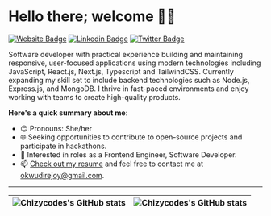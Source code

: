 # Hello there; welcome 👋🏾

[![Website Badge](https://img.shields.io/badge/-joyokwudire-000000?style=for-the-badge&logo=Google-Chrome&logoColor=white&link=https://joy-okwudire.netlify.app/)](https://joy-okwudire.netlify.app/) [![Linkedin Badge](https://img.shields.io/badge/-joyokwudire-blue?style=for-the-badge&logo=Linkedin&logoColor=white&link=https://www.linkedin.com/in/joyokwudire)](https://www.linkedin.com/in/joyokwudire) [![Twitter Badge](https://img.shields.io/badge/-@chizycodes-1ca0f1?style=for-the-badge&logo=twitter&logoColor=white&link=https://twitter.com/chizycodes)](https://twitter.com/chizycodes)

Software developer with practical experience building and maintaining responsive, user-focused applications using modern technologies including JavaScript, React.js, Next.js, Typescript and TailwindCSS. Currently expanding my skill set to include backend technologies such as Node.js, Express.js, and MongoDB. I thrive in fast-paced environments and enjoy working with teams to create high-quality products.

**Here's a quick summary about me**:

- 😊 Pronouns: She/her
- 🌐 Seeking opportunities to contribute to open-source projects and participate in hackathons.
- 💼 Interested in roles as a Frontend Engineer, Software Developer.
- 📫 [Check out my resume](https://drive.google.com/file/d/1HxbVkhfSqL7sNhhqBoq3Bg430hgeb5zZ/view?usp=drive_link) and feel free to contact me at okwudirejoy@gmail.com.

---

| <img align="center" src="https://github-readme-stats.vercel.app/api?username=Chizycodes&show_icons=true&include_all_commits=false&hide_border=false&count_private=true&theme=chartreuse-dark" alt="Chizycodes's GitHub stats" /> | <img align="center" src="https://github-readme-stats.vercel.app/api/top-langs/?username=Chizycodes&langs_count=8&layout=compact&hide_border=false&count_private=true&theme=chartreuse-dark" alt="Chizycodes's GitHub stats" /> |
| ------------- | ------------- |
